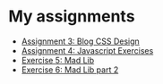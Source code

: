 <html>
<head>
	<meta charset="utf-8">
</head>

<body>
	<h1>My assignments</h1>
	<ul>
   		<li><a href="A3/home.html">Assignment 3: Blog CSS Design</a></li>
		<li><a href="Assign4/index.html">Assignment 4: Javascript Exercises</a></li>
		<li><a href="Exercise5/index.html">Exercise 5: Mad Lib</a></li>
		<li><a href="Exercise6/index.html">Exercise 6: Mad Lib part 2</a></li>
   	</ul>
</body>
</html>
